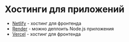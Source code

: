 # Хостинги для приложений

- [Netlify](https://www.netlify.com/) - хостинг для фронтенда
- [Render](https://render.com/) - можно деплоить Node.js приложения
- [Vercel](https://vercel.com/) - хостинг для фронтенда
